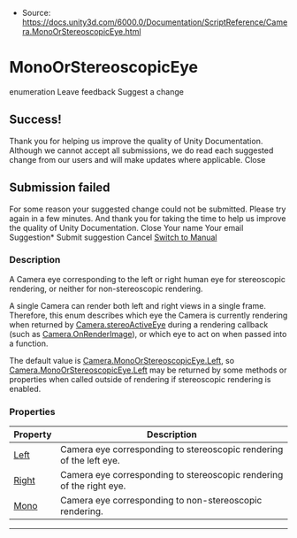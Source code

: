 * Source: https://docs.unity3d.com/6000.0/Documentation/ScriptReference/Camera.MonoOrStereoscopicEye.html

# MonoOrStereoscopicEye
enumeration
Leave feedback
Suggest a change
## Success!
Thank you for helping us improve the quality of Unity Documentation. Although we cannot accept all submissions, we do read each suggested change from our users and will make updates where applicable.
Close
## Submission failed
For some reason your suggested change could not be submitted. Please <a>try again</a> in a few minutes. And thank you for taking the time to help us improve the quality of Unity Documentation.
Close
Your name Your email Suggestion* Submit suggestion
Cancel
[Switch to Manual](https://docs.unity3d.com/6000.0/Documentation/Manual/class-Camera.html "Go to Camera Component in the Manual")
### Description
A Camera eye corresponding to the left or right human eye for stereoscopic rendering, or neither for non-stereoscopic rendering.  
  
A single Camera can render both left and right views in a single frame. Therefore, this enum describes which eye the Camera is currently rendering when returned by [Camera.stereoActiveEye](https://docs.unity3d.com/6000.0/Documentation/ScriptReference/Camera-stereoActiveEye.html) during a rendering callback (such as [Camera.OnRenderImage](https://docs.unity3d.com/6000.0/Documentation/ScriptReference/Camera.OnRenderImage.html)), or which eye to act on when passed into a function.  
  
The default value is [Camera.MonoOrStereoscopicEye.Left](https://docs.unity3d.com/6000.0/Documentation/ScriptReference/Camera.MonoOrStereoscopicEye.Left.html), so [Camera.MonoOrStereoscopicEye.Left](https://docs.unity3d.com/6000.0/Documentation/ScriptReference/Camera.MonoOrStereoscopicEye.Left.html) may be returned by some methods or properties when called outside of rendering if stereoscopic rendering is enabled.
### Properties
Property | Description  
---|---  
[Left](https://docs.unity3d.com/6000.0/Documentation/ScriptReference/Camera.MonoOrStereoscopicEye.Left.html) | Camera eye corresponding to stereoscopic rendering of the left eye.  
[Right](https://docs.unity3d.com/6000.0/Documentation/ScriptReference/Camera.MonoOrStereoscopicEye.Right.html) | Camera eye corresponding to stereoscopic rendering of the right eye.  
[Mono](https://docs.unity3d.com/6000.0/Documentation/ScriptReference/Camera.MonoOrStereoscopicEye.Mono.html) | Camera eye corresponding to non-stereoscopic rendering.  
* * *
